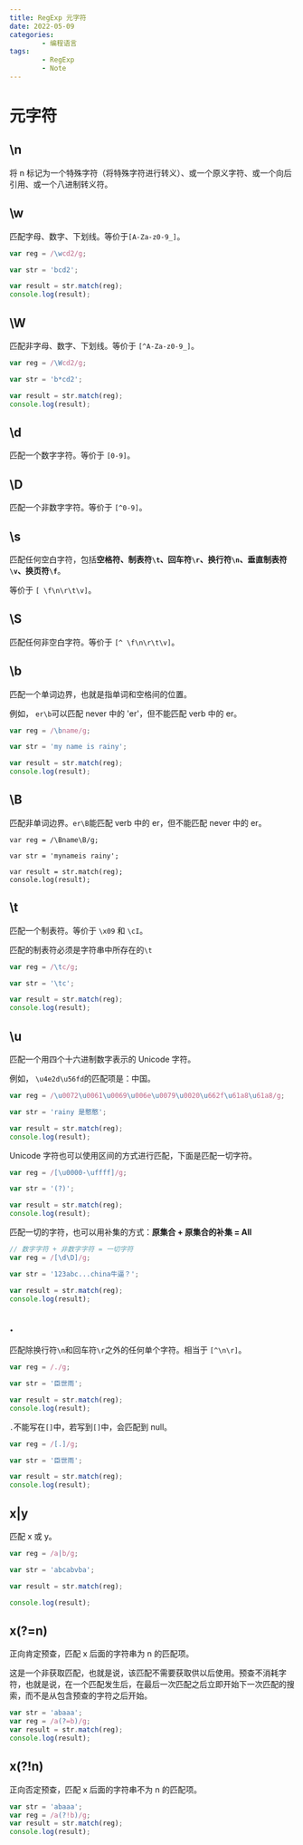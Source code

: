 ```yaml
---
title: RegExp 元字符
date: 2022-05-09
categories:
        - 编程语言
tags:
        - RegExp
        - Note
---
```


# 元字符

## \n

将 n 标记为一个特殊字符（将特殊字符进行转义）、或一个原义字符、或一个向后引用、或一个八进制转义符。

## \w

匹配字母、数字、下划线。等价于`[A-Za-z0-9_]`。

```js
var reg = /\wcd2/g;

var str = 'bcd2';

var result = str.match(reg);
console.log(result);
```

## \W

匹配非字母、数字、下划线。等价于 `[^A-Za-z0-9_]`。

```js
var reg = /\Wcd2/g;

var str = 'b*cd2';

var result = str.match(reg);
console.log(result);
```

## \d

匹配一个数字字符。等价于 `[0-9]`。

## \D

匹配一个非数字字符。等价于 `[^0-9]`。

## \s

匹配任何空白字符，包括**空格符、制表符`\t`、回车符`\r`、换行符`\n`、垂直制表符`\v`、换页符`\f`**。

等价于 `[ \f\n\r\t\v]`。

## \S

匹配任何非空白字符。等价于 `[^ \f\n\r\t\v]`。

## \b

匹配一个单词边界，也就是指单词和空格间的位置。

例如， `er\b`可以匹配 never 中的 'er'，但不能匹配 verb 中的 er。

```js
var reg = /\bname/g;

var str = 'my name is rainy';

var result = str.match(reg);
console.log(result);
```

## \B

匹配非单词边界。`er\B`能匹配 verb 中的 er，但不能匹配 never 中的 er。

```JS
var reg = /\Bname\B/g;

var str = 'mynameis rainy';

var result = str.match(reg);
console.log(result);

```

## \t

匹配一个制表符。等价于 `\x09` 和 `\cI`。

匹配的制表符必须是字符串中所存在的`\t`

```js
var reg = /\tc/g;

var str = '\tc';

var result = str.match(reg);
console.log(result);
```

## \u

匹配一个用四个十六进制数字表示的 Unicode 字符。

例如， `\u4e2d\u56fd`的匹配项是：中国。

```js
var reg = /\u0072\u0061\u0069\u006e\u0079\u0020\u662f\u61a8\u61a8/g;

var str = 'rainy 是憨憨';

var result = str.match(reg);
console.log(result);
```

Unicode 字符也可以使用区间的方式进行匹配，下面是匹配一切字符。

```js
var reg = /[\u0000-\uffff]/g;

var str = '(?)';

var result = str.match(reg);
console.log(result);
```

匹配一切的字符，也可以用补集的方式：**原集合 + 原集合的补集 = All**

```js
// 数字字符 + 非数字字符 = 一切字符
var reg = /[\d\D]/g;

var str = '123abc...china牛逼？';

var result = str.match(reg);
console.log(result);
```

## .

匹配除换行符`\n`和回车符`\r`之外的任何单个字符。相当于 `[^\n\r]`。

```js
var reg = /./g;

var str = '臣世雨';

var result = str.match(reg);
console.log(result);
```

`.`不能写在`[]`中，若写到`[]`中，会匹配到 null。

```js
var reg = /[.]/g;

var str = '臣世雨';

var result = str.match(reg);
console.log(result);
```

## x|y

匹配 x 或 y。

```js
var reg = /a|b/g;

var str = 'abcabvba';

var result = str.match(reg);

console.log(result);
```

## x(?=n)

正向肯定预查，匹配 x 后面的字符串为 n 的匹配项。

这是一个非获取匹配，也就是说，该匹配不需要获取供以后使用。预查不消耗字符，也就是说，在一个匹配发生后，在最后一次匹配之后立即开始下一次匹配的搜索，而不是从包含预查的字符之后开始。

```js
var str = 'abaaa';
var reg = /a(?=b)/g;
var result = str.match(reg);
console.log(result);
```

## x(?!n)

正向否定预查，匹配 x 后面的字符串不为 n 的匹配项。

```js
var str = 'abaaa';
var reg = /a(?!b)/g;
var result = str.match(reg);
console.log(result);
```
